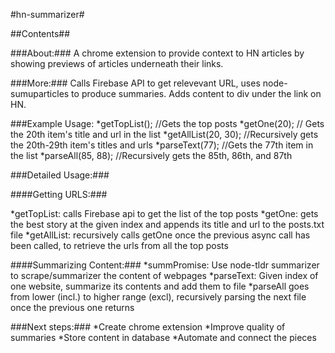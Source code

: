 #hn-summarizer#

##Contents##


###About:###
 A chrome extension to provide context to HN articles by showing previews of articles underneath their links. 


###More:###
Calls Firebase API to get relevevant URL, uses node-sumuparticles to produce summaries. Adds content to div under the link on HN. 


###Example Usage: 
*getTopList(); //Gets the top posts 
*getOne(20); // Gets the 20th item's title and url in the list
*getAllList(20, 30); //Recursively gets the 20th-29th item's titles and urls
*parseText(77); //Gets the 77th item in the list
*parseAll(85, 88); //Recursively gets the 85th, 86th, and 87th


###Detailed Usage:###


####Getting URLS:###

*getTopList: calls Firebase api to get the list of the top posts
*getOne: gets the best story at the given index and appends its title and url to the posts.txt file
*getAllList: recursively calls getOne once the previous async call has been called, to retrieve the urls from all the top posts

####Summarizing Content:###
*summPromise: Use node-tldr summarizer to scrape/summarizer the content of webpages
*parseText: Given index of one website, summarize its contents and add them to file
*parseAll goes from lower (incl.) to higher range (excl), recursively parsing the next file once the previous one returns


###Next steps:### 
*Create chrome extension
*Improve quality of summaries 
*Store content in database
*Automate and connect the pieces